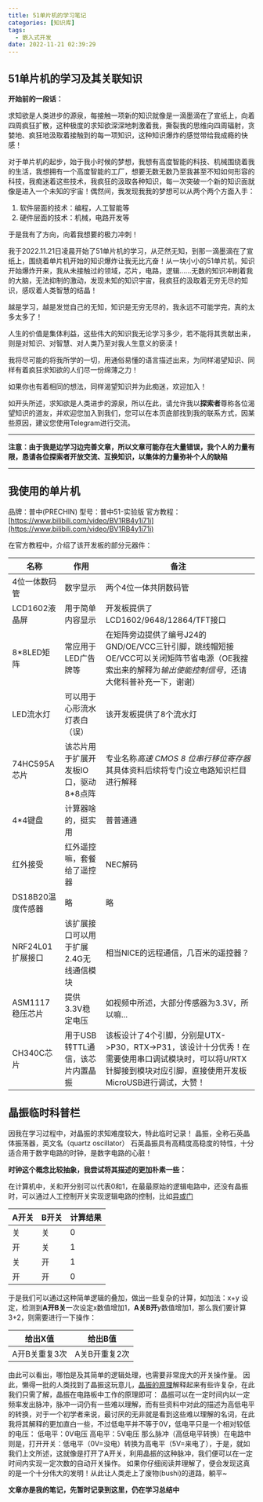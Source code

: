 ```yaml
---
title: 51单片机的学习笔记
categories: [知识库]
tags:
  - 嵌入式开发
date: 2022-11-21 02:39:29
---
```


## 51单片机的学习及其关联知识

<!-- more -->

**开始前的一段话：**

求知欲是人类进步的源泉，每接触一项新的知识就像是一滴墨滴在了宣纸上，向着四周疯狂扩散，这种极度的求知欲深深地刺激着我，撕裂我的思维向四周辐射，贪婪地、疯狂地汲取着接触到的每一项知识，这种知识爆炸的感觉带给我成瘾的快感！

对于单片机的起步，始于我小时候的梦想，我想有高度智能的科技、机械围绕着我的生活，我想拥有一个高度智能的工厂，想要无数无数乃至我甚至不知如何形容的科技，我痴迷着这些技术，我疯狂的汲取各种知识，每一次突破一个新的知识面就像是进入一个未知的宇宙！偶然间，我发现我我的梦想可以从两个两个方面入手：

1. 软件层面的技术：编程，人工智能等
2. 硬件层面的技术：机械，电路开发等

于是我有了方向，向着我想要的极力冲刺！

我于2022.11.21日凌晨开始了51单片机的学习，从茫然无知，到那一滴墨滴在了宣纸上，围绕着单片机开始的知识爆炸让我无比亢奋！从一块小小的51单片机，知识开始爆炸开来，我从未接触过的领域，芯片，电路，逻辑......无数的知识冲刷着我的大脑，无法抑制的激动，发现未知的知识宇宙，我疯狂的汲取着无穷无尽的知识，感叹着人类智慧的结晶！

越是学习，越是发觉自己的无知，知识是无穷无尽的，我永远不可能学完，真的太多太多了！

人生的价值是集体利益，这些伟大的知识我无论学习多少，若不能将其贡献出来，则是对知识、对智慧、对人类乃至对我人生意义的亵渎！

我将尽可能的将我所学的一切，用通俗易懂的语言描述出来，为同样渴望知识、同样有着疯狂求知欲的人们尽一份绵薄之力！

如果你也有着相同的想法，同样渴望知识并为此痴迷，欢迎加入！

如开头所述，求知欲是人类进步的源泉，所以在此，请允许我以**探索者**尊称各位渴望知识的道友，并欢迎您加入到我们，您可以在本页底部找到我的联系方式，因某些原因，建议您使用Telegram进行交流。

---

**注意：由于我是边学习边完善文章，所以文章可能存在大量错误，我个人的力量有限，恳请各位探索者开放交流、互换知识，以集体的力量弥补个人的缺陷**

---

## 我使用的单片机

品牌：普中(PRECHIN)
型号：普中51-实验版
官方教程：[https://www.bilibili.com/video/BV1RB4y1i71i](https://www.bilibili.com/video/BV1RB4y1i71i)

在官方教程中，介绍了该开发板的部分元器件：

|名称|作用|备注|
|---|---|---|
|4位一体数码管|数字显示|两个4位一体共阴数码管|
|LCD1602液晶屏|用于简单内容显示|开发板提供了LCD1602/9648/12864/TFT接口|
|8*8LED矩阵|常应用于LED广告牌等|在矩阵旁边提供了编号J24的GND/OE/VCC三针引脚，跳线帽短接OE/VCC可以关闭矩阵节省电源（OE我搜索出来的解释为*输出使能控制信号*，还请大佬科普补充一下，谢谢）|
|LED流水灯|可以用于心形流水灯表白（误）|该开发板提供了8个流水灯|
|74HC595A芯片|该芯片用于扩展开发板IO口，驱动8\*8点阵|专业名称*高速 CMOS 8 位串行移位寄存器*其具体资料后续将专门设立电路知识栏目进行解释|
|4*4键盘|计算器啥的，挺实用|普普通通|
|红外接受|红外遥控嘛，套餐给了遥控器|NEC解码|
|DS18B20温度传感器|略|略|
|NRF24L01扩展接口|该扩展接口可以用于扩展2.4G无线通信模块|相当NICE的远程通信，几百米的遥控器？|
|ASM1117稳压芯片|提供3.3V稳定电压|如视频中所述，大部分传感器为3.3V，所以嘛...|
|CH340C芯片|用于USB转TTL通信，该芯片内置晶振|该板设计了4个引脚，分别是UTX->P30，RTX->P31，该设计十分优秀！在需要使用串口调试模块时，可以将U/RTX针脚接到模块对应引脚，直接使用开发板MicroUSB进行调试，大赞！|

## 晶振临时科普栏

因我在学习过程中，对晶振的求知难度较大，特此临时记录！
晶振，全称石英晶体振荡器，英文名（quartz oscillator）
石英晶振具有高精度高稳度的特性，十分适合用于数字电路的时钟，是数字电路的心脏！

**时钟这个概念比较抽象，我尝试将其描述的更加朴素一些：**

在计算机中，关和开分别可以代表0和1，在最最原始的逻辑电路中，还没有晶振时，可以通过人工控制开关实现逻辑电路的控制，比如[异或门](https://baike.baidu.com/item/%E5%BC%82%E6%88%96%E9%97%A8/9036416)

|A开关|B开关|计算结果|
|---|---|---|
|关|关|0|
|开|关|1|
|关|开|1|
|开|开|0|

于是我们可以通过这种简单逻辑的叠加，做出一些复杂的计算，如加法：x+y
设定，检测到**A开B关**一次设定x数值增加1，**A关B开**y数值增加1，那么我们要计算3+2，则需要进行一下操作：

|给出X值|给出B值|
|---|---|
|A开B关重复3次|A关B开重复2次|

由此可以看出，哪怕是及其简单的逻辑处理，也需要非常庞大的开关操作量。
因此，懒得一批的人类找到了晶振这玩意儿，[晶振的原理](https://zh.wikipedia.org/zh-cn/%E7%9F%B3%E8%8B%B1%E6%99%B6%E4%BD%93%E8%B0%90%E6%8C%AF%E5%99%A8)解释起来有些许复杂，在此我们只需了解，晶振在电路板中工作的原理即可：
晶振可以在一定时间内以一定频率发出脉冲，脉冲一词仍有一些难以理解，而有些资料中对此的描述为高低电平的转换，对于一个初学者来说，最讨厌的无非就是看到这些难以理解的名词，在此我将其解释的更加直白一些，不过低电平并不等于0V，低电平只是一个相对较低的电压：
低电平：0V电压
高电平：5V电压
那么脉冲（高低电平转换）在电路中则是，打开开关：低电平（0V=没电）转换为高电平（5V=来电了），于是，就如我们上文所述，这就像是打开了A开关，利用晶振的这种脉冲，我们便可以在一定时间内实现一定次数的自动开关操作。
如果你仔细阅读并理解了，便会发现这真的是一个十分伟大的发明！从此让人类走上了废物(bushi)的道路，躺平~

**文章亦是我的笔记，先暂时记录到这里，仍在学习总结中**
